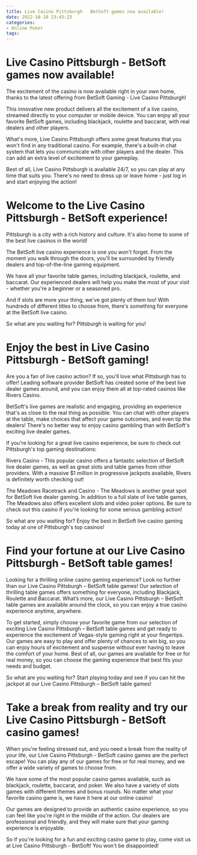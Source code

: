 ```yaml
---
title: Live Casino Pittsburgh   BetSoft games now available!
date: 2022-10-10 23:43:23
categories:
- Online Poker
tags:
---
```



#  Live Casino Pittsburgh - BetSoft games now available!

The excitement of the casino is now available right in your own home, thanks to the latest offering from BetSoft Gaming - Live Casino Pittsburgh!

This innovative new product delivers all the excitement of a live casino, streamed directly to your computer or mobile device. You can enjoy all your favorite BetSoft games, including blackjack, roulette and baccarat, with real dealers and other players.

What's more, Live Casino Pittsburgh offers some great features that you won't find in any traditional casino. For example, there's a built-in chat system that lets you communicate with other players and the dealer. This can add an extra level of excitement to your gameplay.

Best of all, Live Casino Pittsburgh is available 24/7, so you can play at any time that suits you. There's no need to dress up or leave home - just log in and start enjoying the action!

#  Welcome to the Live Casino Pittsburgh - BetSoft experience!

Pittsburgh is a city with a rich history and culture. It's also home to some of the best live casinos in the world!

The BetSoft live casino experience is one you won't forget. From the moment you walk through the doors, you'll be surrounded by friendly dealers and top-of-the-line gaming equipment.

We have all your favorite table games, including blackjack, roulette, and baccarat. Our experienced dealers will help you make the most of your visit - whether you're a beginner or a seasoned pro.

And if slots are more your thing, we've got plenty of them too! With hundreds of different titles to choose from, there's something for everyone at the BetSoft live casino.

So what are you waiting for? Pittsburgh is waiting for you!

#  Enjoy the best in Live Casino Pittsburgh - BetSoft gaming!

Are you a fan of live casino action? If so, you'll love what Pittsburgh has to offer! Leading software provider BetSoft has created some of the best live dealer games around, and you can enjoy them all at top-rated casinos like Rivers Casino.

BetSoft's live games are realistic and engaging, providing an experience that's as close to the real thing as possible. You can chat with other players at the table, make choices that affect your game outcomes, and even tip the dealers! There's no better way to enjoy casino gambling than with BetSoft's exciting live dealer games.

If you're looking for a great live casino experience, be sure to check out Pittsburgh's top gaming destinations:

Rivers Casino - This popular casino offers a fantastic selection of BetSoft live dealer games, as well as great slots and table games from other providers. With a massive $1 million in progressive jackpots available, Rivers is definitely worth checking out!

The Meadows Racetrack and Casino - The Meadows is another great spot for BetSoft live dealer gaming. In addition to a full slate of live table games, The Meadows also offers excellent slots and video poker options. Be sure to check out this casino if you're looking for some serious gambling action!

So what are you waiting for? Enjoy the best in BetSoft live casino gaming today at one of Pittsburgh's top casinos!

#  Find your fortune at our Live Casino Pittsburgh - BetSoft table games!

Looking for a thrilling online casino gaming experience? Look no further than our Live Casino Pittsburgh – BetSoft table games! Our selection of thrilling table games offers something for everyone, including Blackjack, Roulette and Baccarat. What’s more, our Live Casino Pittsburgh – BetSoft table games are available around the clock, so you can enjoy a true casino experience anytime, anywhere.

To get started, simply choose your favorite game from our selection of exciting Live Casino Pittsburgh – BetSoft table games and get ready to experience the excitement of Vegas-style gaming right at your fingertips. Our games are easy to play and offer plenty of chances to win big, so you can enjoy hours of excitement and suspense without ever having to leave the comfort of your home. Best of all, our games are available for free or for real money, so you can choose the gaming experience that best fits your needs and budget.

So what are you waiting for? Start playing today and see if you can hit the jackpot at our Live Casino Pittsburgh – BetSoft table games!

#  Take a break from reality and try our Live Casino Pittsburgh - BetSoft casino games!

When you're feeling stressed out, and you need a break from the reality of your life, our Live Casino Pittsburgh - BetSoft casino games are the perfect escape! You can play any of our games for free or for real money, and we offer a wide variety of games to choose from.

We have some of the most popular casino games available, such as blackjack, roulette, baccarat, and poker. We also have a variety of slots games with different themes and bonus rounds. No matter what your favorite casino game is, we have it here at our online casino!

Our games are designed to provide an authentic casino experience, so you can feel like you're right in the middle of the action. Our dealers are professional and friendly, and they will make sure that your gaming experience is enjoyable.

So if you're looking for a fun and exciting casino game to play, come visit us at Live Casino Pittsburgh - BetSoft! You won't be disappointed!